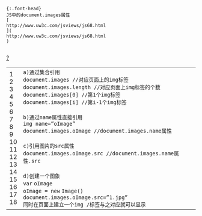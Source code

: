 ```tip
{:.font-head}
JS中的document.images属性
[
http://www.uw3c.com/jsviews/js68.html
](
http://www.uw3c.com/jsviews/js68.html
)
```

```note
```
<div><div class="syntaxhighlighter  js" id="highlighter_97695"><div class="toolbar"><span><a class="toolbar_item command_help help" href="#">?</a></span></div><table border="0" cellspacing="0" cellpadding="0"><tbody><tr><td class="gutter"><div class="line number1 index0 alt2">1</div><div class="line number2 index1 alt1">2</div><div class="line number3 index2 alt2">3</div><div class="line number4 index3 alt1">4</div><div class="line number5 index4 alt2">5</div><div class="line number6 index5 alt1">6</div><div class="line number7 index6 alt2">7</div><div class="line number8 index7 alt1">8</div><div class="line number9 index8 alt2">9</div><div class="line number10 index9 alt1">10</div><div class="line number11 index10 alt2">11</div><div class="line number12 index11 alt1">12</div><div class="line number13 index12 alt2">13</div><div class="line number14 index13 alt1">14</div><div class="line number15 index14 alt2">15</div><div class="line number16 index15 alt1">16</div><div class="line number17 index16 alt2">17</div><div class="line number18 index17 alt1">18</div></td><td class="code"><div class="container"><div class="line number1 index0 alt2"><code class="js plain">a)通过集合引用</code></div><div class="line number2 index1 alt1"><code class="js plain">document.images </code><code class="js comments">//对应页面上的img标签</code></div><div class="line number3 index2 alt2"><code class="js plain">document.images.length </code><code class="js comments">//对应页面上img标签的个数</code></div><div class="line number4 index3 alt1"><code class="js plain">document.images[0] </code><code class="js comments">//第1个img标签</code></div><div class="line number5 index4 alt2"><code class="js plain">document.images[i] </code><code class="js comments">//第i-1个img标签</code></div><div class="line number6 index5 alt1">&nbsp;</div><div class="line number7 index6 alt2"><code class="js plain">b)通过name属性直接引用</code></div><div class="line number8 index7 alt1"><code class="js plain">img name=”oImage”</code></div><div class="line number9 index8 alt2"><code class="js plain">document.images.oImage </code><code class="js comments">//document.images.name属性</code></div><div class="line number10 index9 alt1">&nbsp;</div><div class="line number11 index10 alt2"><code class="js plain">c)引用图片的src属性</code></div><div class="line number12 index11 alt1"><code class="js plain">document.images.oImage.src </code><code class="js comments">//document.images.name属性.src</code></div><div class="line number13 index12 alt2">&nbsp;</div><div class="line number14 index13 alt1"><code class="js plain">d)创建一个图象</code></div><div class="line number15 index14 alt2"><code class="js keyword">var</code> <code class="js plain">oImage</code></div><div class="line number16 index15 alt1"><code class="js plain">oImage = </code><code class="js keyword">new</code> <code class="js plain">Image()</code></div><div class="line number17 index16 alt2"><code class="js plain">document.images.oImage.src=”1.jpg”</code></div><div class="line number18 index17 alt1"><code class="js plain">同时在页面上建立一个img /标签与之对应就可以显示</code></div></div></td></tr></tbody></table></div></div>
